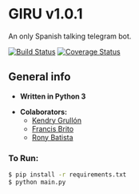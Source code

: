 # GIRU v1.0.1

An only Spanish talking telegram bot.

[![Build Status](https://travis-ci.org/kengru/Giru.svg?branch=master)](https://travis-ci.org/kengru/Giru)
[![Coverage Status](https://coveralls.io/repos/github/kengru/Giru/badge.svg?branch=master)](https://coveralls.io/github/kengru/Giru?branch=master)

## General info

* **Written in Python 3**
+ **Colaborators:**
	+ [Kendry Grullón](http://github.com/kengru)
	+ [Francis Brito](https://github.com/francisbrito)
	+ [Rony Batista](https://github.com/ronyb29)

### To Run:

```bash
$ pip install -r requirements.txt
$ python main.py
```

